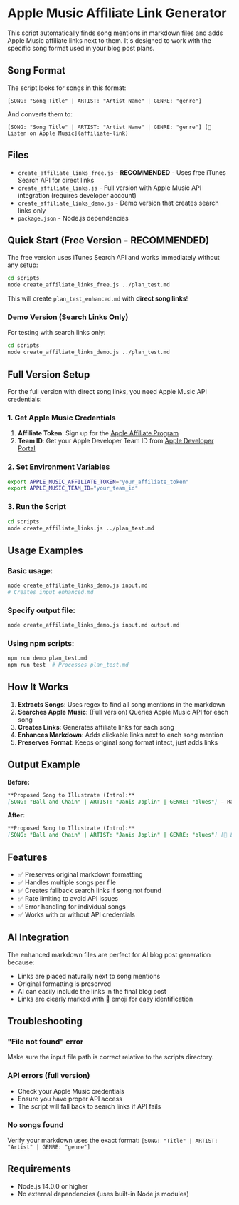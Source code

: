 # Apple Music Affiliate Link Generator

This script automatically finds song mentions in markdown files and adds Apple Music affiliate links next to them. It's designed to work with the specific song format used in your blog post plans.

## Song Format

The script looks for songs in this format:
```
[SONG: "Song Title" | ARTIST: "Artist Name" | GENRE: "genre"]
```

And converts them to:
```
[SONG: "Song Title" | ARTIST: "Artist Name" | GENRE: "genre"] [🎵 Listen on Apple Music](affiliate-link)
```

## Files

- `create_affiliate_links_free.js` - **RECOMMENDED** - Uses free iTunes Search API for direct links
- `create_affiliate_links.js` - Full version with Apple Music API integration (requires developer account)
- `create_affiliate_links_demo.js` - Demo version that creates search links only
- `package.json` - Node.js dependencies

## Quick Start (Free Version - RECOMMENDED)

The free version uses iTunes Search API and works immediately without any setup:

```bash
cd scripts
node create_affiliate_links_free.js ../plan_test.md
```

This will create `plan_test_enhanced.md` with **direct song links**!

### Demo Version (Search Links Only)

For testing with search links only:

```bash
cd scripts
node create_affiliate_links_demo.js ../plan_test.md
```

## Full Version Setup

For the full version with direct song links, you need Apple Music API credentials:

### 1. Get Apple Music Credentials

1. **Affiliate Token**: Sign up for the [Apple Affiliate Program](https://affiliate.itunes.apple.com/)
2. **Team ID**: Get your Apple Developer Team ID from [Apple Developer Portal](https://developer.apple.com/)

### 2. Set Environment Variables

```bash
export APPLE_MUSIC_AFFILIATE_TOKEN="your_affiliate_token"
export APPLE_MUSIC_TEAM_ID="your_team_id"
```

### 3. Run the Script

```bash
cd scripts
node create_affiliate_links.js ../plan_test.md
```

## Usage Examples

### Basic usage:
```bash
node create_affiliate_links_demo.js input.md
# Creates input_enhanced.md
```

### Specify output file:
```bash
node create_affiliate_links_demo.js input.md output.md
```

### Using npm scripts:
```bash
npm run demo plan_test.md
npm run test  # Processes plan_test.md
```

## How It Works

1. **Extracts Songs**: Uses regex to find all song mentions in the markdown
2. **Searches Apple Music**: (Full version) Queries Apple Music API for each song
3. **Creates Links**: Generates affiliate links for each song
4. **Enhances Markdown**: Adds clickable links next to each song mention
5. **Preserves Format**: Keeps original song format intact, just adds links

## Output Example

**Before:**
```markdown
**Proposed Song to Illustrate (Intro):**
[SONG: "Ball and Chain" | ARTIST: "Janis Joplin" | GENRE: "blues"] — Raw emotional exposure
```

**After:**
```markdown
**Proposed Song to Illustrate (Intro):**
[SONG: "Ball and Chain" | ARTIST: "Janis Joplin" | GENRE: "blues"] [🎵 Listen on Apple Music](https://music.apple.com/search?term=Ball%20and%20Chain%20Janis%20Joplin&at=DEMO_TOKEN) — Raw emotional exposure
```

## Features

- ✅ Preserves original markdown formatting
- ✅ Handles multiple songs per file
- ✅ Creates fallback search links if song not found
- ✅ Rate limiting to avoid API issues
- ✅ Error handling for individual songs
- ✅ Works with or without API credentials

## AI Integration

The enhanced markdown files are perfect for AI blog post generation because:

- Links are placed naturally next to song mentions
- Original formatting is preserved
- AI can easily include the links in the final blog post
- Links are clearly marked with 🎵 emoji for easy identification

## Troubleshooting

### "File not found" error
Make sure the input file path is correct relative to the scripts directory.

### API errors (full version)
- Check your Apple Music credentials
- Ensure you have proper API access
- The script will fall back to search links if API fails

### No songs found
Verify your markdown uses the exact format: `[SONG: "Title" | ARTIST: "Artist" | GENRE: "genre"]`

## Requirements

- Node.js 14.0.0 or higher
- No external dependencies (uses built-in Node.js modules) 